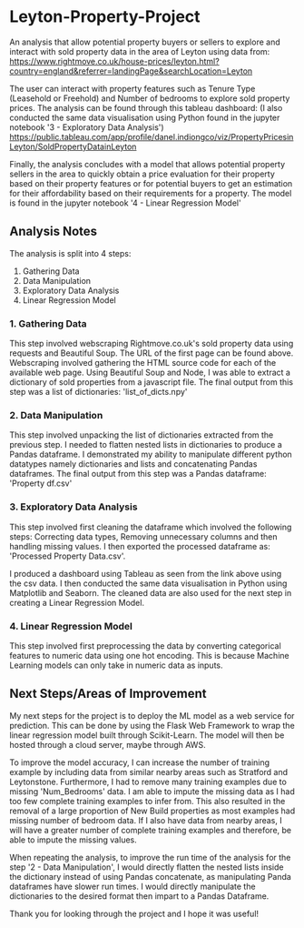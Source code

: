 # Leyton-Property-Project

An analysis that allow potential property buyers or sellers to explore and interact with sold property data in the area of Leyton using data from: https://www.rightmove.co.uk/house-prices/leyton.html?country=england&referrer=landingPage&searchLocation=Leyton 

The user can interact with property features such as Tenure Type (Leasehold or Freehold) and Number of bedrooms to explore sold property prices. The analysis can be found through this tableau dashboard: (I also conducted the same data visualisation using Python found in the jupyter notebook '3 - Exploratory Data Analysis')
https://public.tableau.com/app/profile/danel.indiongco/viz/PropertyPricesinLeyton/SoldPropertyDatainLeyton

Finally, the analysis concludes with a model that allows potential property sellers in the area to quickly obtain a price evaluation for their property based on their property features or for potential buyers to get an estimation for their affordability based on their requirements for a property. The model is found in the jupyter notebook '4 - Linear Regression Model'


 
 

## Analysis Notes

The analysis is split into 4 steps:
1. Gathering Data
2. Data Manipulation
3. Exploratory Data Analysis
4. Linear Regression Model

### 1. Gathering Data
This step involved webscraping Rightmove.co.uk's sold property data using requests and Beautiful Soup. The URL of the first page can be found above. Webscraping involved gathering the HTML source code for each of the available web page. Using Beautiful Soup and Node, I was able to extract a dictionary of sold properties from a javascript file. The final output from this step was a list of dictionaries: 'list_of_dicts.npy'

### 2. Data Manipulation
This step involved unpacking the list of dictionaries extracted from the previous step. I needed to flatten nested lists in dictionaries to produce a Pandas dataframe. I demonstrated my ability to manipulate different python datatypes namely dictionaries and lists and concatenating Pandas dataframes. The final output from this step was a Pandas dataframe: 'Property df.csv'

### 3. Exploratory Data Analysis
This step involved first cleaning the dataframe which involved the following steps: Correcting data types, Removing unnecessary columns and then handling missing values. I then exported the processed dataframe as: 'Processed Property Data.csv'. 

I produced a dashboard using Tableau as seen from the link above using the csv data. I then conducted the same data visualisation in Python using Matplotlib and Seaborn. The cleaned data are also used for the next step in creating a Linear Regression Model.

### 4. Linear Regression Model
This step involved first preprocessing the data by converting categorical features to numeric data using one hot encoding. This is because Machine Learning models can only take in numeric data as inputs.



## Next Steps/Areas of Improvement
My next steps for the project is to deploy the ML model as a web service for prediction. This can be done by using the Flask Web Framework to wrap the linear regression model built through Scikit-Learn. The model will then be hosted through a cloud server, maybe through AWS.

To improve the model accuracy, I can increase the number of training example by including data from similar nearby areas such as Stratford and Leytonstone. Furthermore, I had to remove many training examples due to missing 'Num_Bedrooms' data. I am able to impute the missing data as I had too few complete training examples to infer from. This also resulted in the removal of a large proportion of New Build properties as most examples had missing number of bedroom data. If I also have data from nearby areas, I will have a greater number of complete training examples and therefore, be able to impute the missing values.

When repeating the analysis, to improve the run time of the analysis for the step '2 - Data Manipulation', I would directly flatten the nested lists inside the dictionary instead of using Pandas concatenate, as manipulating Panda dataframes have slower run times. I would directly manipulate the dictionaries to the desired format then impart to a Pandas Dataframe.


Thank you for looking through the project and I hope it was useful!


